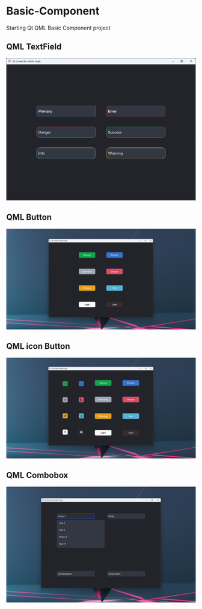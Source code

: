 # Basic-Component
Starting Qt QML Basic Component project 
## QML TextField 
![Text Field ](https://github.com/cppqtdev/Basic-Component/blob/main/screenshot/TextField.png)

## QML Button 

![Custom QML Button](https://github.com/cppqtdev/Basic-Component/blob/main/screenshot/Buttons.png)

## QML icon Button 

![Custom QML Button](https://github.com/cppqtdev/Basic-Component/blob/main/screenshot/iconButton.png)

##  QML Combobox 
![Custom Combobox ](https://github.com/cppqtdev/Basic-Component/blob/main/screenshot/dropdown.png)
